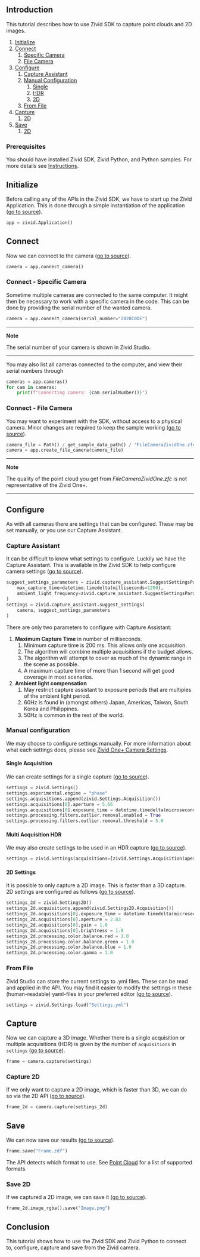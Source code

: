 ## Introduction

This tutorial describes how to use Zivid SDK to capture point clouds and 2D images.

1. [Initialize](#initialize)
2. [Connect](#connect)
   1. [Specific Camera](#connect---specific-camera)
   2. [File Camera](#connect---file-camera)
3. [Configure](#configure)
   1. [Capture Assistant](#capture-assistant)
   2. [Manual Configuration](#manual-configuration)
      1. [Single](#single-frame)
      2. [HDR](#hdr-frame)
      3. [2D](#2d-settings)
   3. [From File](#from-file)
4. [Capture](#capture)
    1. [2D](#capture-2d)
5. [Save](#save)
    1. [2D](#save-2d)

### Prerequisites

You should have installed Zivid SDK, Zivid Python, and Python samples. For more details see [Instructions][installation-instructions-url].

## Initialize

Before calling any of the APIs in the Zivid SDK, we have to start up the Zivid Application. This is done through a simple instantiation of the application ([go to source][start_app-url]).
```python
app = zivid.Application()
```

## Connect

Now we can connect to the camera ([go to source][connect-url]).
```python
camera = app.connect_camera()
```

### Connect - Specific Camera

Sometime multiple cameras are connected to the same computer. It might then be necessary to work with a specific camera in the code. This can be done by providing the serial number of the wanted camera.
```python
camera = app.connect_camera(serial_number="2020C0DE")
```

---
**Note** 

The serial number of your camera is shown in Zivid Studio.

---

You may also list all cameras connected to the computer, and view their serial numbers through
```python
cameras = app.cameras()
for cam in cameras:
    print(f"Connecting camera: {cam.serialNumber()}")
```

### Connect - File Camera

You may want to experiment with the SDK, without access to a physical camera. Minor changes are required to keep the sample working ([go to source][filecamera-url]).
```python
camera_file = Path() / get_sample_data_path() / "FileCameraZividOne.zfc"
camera = app.create_file_camera(camera_file)
```

---
**Note**

The quality of the point cloud you get from *FileCameraZividOne.zfc* is not representative of the Zivid One+.

---

## Configure

As with all cameras there are settings that can be configured. These may be set manually, or you use our Capture Assistant.

### Capture Assistant

It can be difficult to know what settings to configure. Luckily we have the Capture Assistant. This is available in the Zivid SDK to help configure camera settings ([go to source][captureassistant-url]).
```python
suggest_settings_parameters = zivid.capture_assistant.SuggestSettingsParameters(
    max_capture_time=datetime.timedelta(milliseconds=1200),
    ambient_light_frequency=zivid.capture_assistant.SuggestSettingsParameters.AmbientLightFrequency.none,
)
settings = zivid.capture_assistant.suggest_settings(
    camera, suggest_settings_parameters
)
```

There are only two parameters to configure with Capture Assistant:

1. **Maximum Capture Time** in number of milliseconds.
    1. Minimum capture time is 200 ms. This allows only one acquisition.
    2. The algorithm will combine multiple acquisitions if the budget allows.
    3. The algorithm will attempt to cover as much of the dynamic range in the scene as possible.
    4. A maximum capture time of more than 1 second will get good coverage in most scenarios.
2. **Ambient light compensation**
    1. May restrict capture assistant to exposure periods that are multiples of the ambient light period.
    2. 60Hz is found in (amongst others) Japan, Americas, Taiwan, South Korea and Philippines.
    3. 50Hz is common in the rest of the world.

### Manual configuration

We may choose to configure settings manually. For more information about what each settings does, please see [Zivid One+ Camera Settings][kb-camera_settings-url].

#### Single Acquisition

We can create settings for a single capture ([go to source][settings-url]).
```python
settings = zivid.Settings()
settings.experimental.engine = "phase"
settings.acquisitions.append(zivid.Settings.Acquisition())
settings.acquisitions[0].aperture = 5.66
settings.acquisitions[0].exposure_time = datetime.timedelta(microseconds=8333)
settings.processing.filters.outlier.removal.enabled = True
settings.processing.filters.outlier.removal.threshold = 5.0
```

#### Multi Acquisition HDR

We may also create settings to be used in an HDR capture ([go to source][settings-hdr-url]).
```python
settings = zivid.Settings(acquisitions=[zivid.Settings.Acquisition(aperture=fnum) for fnum in (11.31, 5.66, 2.83)])
```

#### 2D Settings

It is possible to only capture a 2D image. This is faster than a 3D capture. 2D settings are configured as follows ([go to source][settings2d-url]).
```python
settings_2d = zivid.Settings2D()
settings_2d.acquisitions.append(zivid.Settings2D.Acquisition())
settings_2d.acquisitions[0].exposure_time = datetime.timedelta(microseconds=10000)
settings_2d.acquisitions[0].aperture = 2.83
settings_2d.acquisitions[0].gain = 1.0
settings_2d.acquisitions[0].brightness = 1.0
settings_2d.processing.color.balance.red = 1.0
settings_2d.processing.color.balance.green = 1.0
settings_2d.processing.color.balance.blue = 1.0
settings_2d.processing.color.gamma = 1.0
```

### From File

Zivid Studio can store the current settings to .yml files. These can be read and applied in the API. You may find it easier to modify the settings in these (human-readable) yaml-files in your preferred editor ([go to source][settings_from_file-url]).
```python
settings = zivid.Settings.load("Settings.yml")
```

## Capture

Now we can capture a 3D image. Whether there is a single acquisition or multiple acquisitions (HDR) is given by the number of `acquisitions` in `settings` ([go to source][capture-url]).
```python
frame = camera.capture(settings)
```

### Capture 2D

If we only want to capture a 2D image, which is faster than 3D, we can do so via the 2D API ([go to source][capture2d-url]).
```python
frame_2d = camera.capture(settings_2d)
```

## Save

We can now save our results ([go to source][save-url]).
```python
frame.save("Frame.zdf")
```
The API detects which format to use. See [Point Cloud][kb-point_cloud-url] for a list of supported formats.

### Save 2D

If we captured a 2D image, we can save it ([go to source][save2d-url]).
```python
frame_2d.image_rgba().save("Image.png")
```

## Conclusion

This tutorial shows how to use the Zivid SDK and Zivid Python to connect to, configure, capture and save from the Zivid camera.

[//]: ### "Recommended further reading"

[installation-instructions-url]: ../../../README.md#instructions
[start_app-url]: capture.py#L10
[connect-url]: capture.py#L13
[captureassistant-url]: capture_assistant.py#L15-L21
[settings-url]: capture.py#L16-L21
[settings-hdr-url]: capture_hdr.py#L17
[kb-camera_settings-url]: https://support.zivid.com/latest/academy/camera/settings.html
[capture-url]: capture.py#L24
[capture2d-url]: capture_2d.py#L28
[settings2d-url]: capture_2d.py#L16-L25
[save-url]: capture.py#L25-L27
[save2d-url]: capture_2d.py#L38-L40
[settings_from_file-url]: capture_with_settings_from_yml.py#L19-L21
[kb-point_cloud-url]: https://support.zivid.com/latest/reference-articles/zivid-3d-camera-technology/point-cloud-structure-and-output-formats.html
[filecamera-url]: capture_from_file.py#L18
